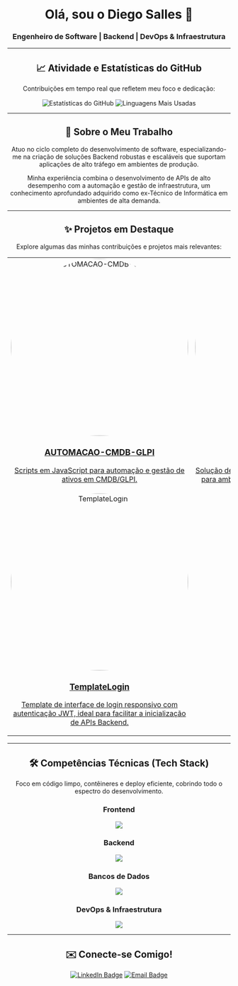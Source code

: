 <div align="center">
    
# Olá, sou o Diego Salles 👋
    
### Engenheiro de Software | Backend | DevOps & Infraestrutura
    
</div>

---

<div align="center">

## 📈 Atividade e Estatísticas do GitHub

<p>Contribuições em tempo real que refletem meu foco e dedicação:</p>

<p>
  
  <img align="center" src="https://github-readme-stats.vercel.app/api?username=piegosalles10kk&show_icons=true&theme=transparent&hide_border=true&rank_icon=github" alt="Estatísticas do GitHub"/>
  <img align="center" src="https://github-readme-stats.vercel.app/api/top-langs/?username=piegosalles10kk&layout=compact&theme=transparent&hide_border=true" alt="Linguagens Mais Usadas"/>
</p>
    
</div>

---

<div align="center">
    
## 🚀 Sobre o Meu Trabalho

<p>
  Atuo no ciclo completo do desenvolvimento de software, especializando-me na criação de soluções Backend robustas e escaláveis que suportam aplicações de alto tráfego em ambientes de produção.
</p>
<p>
  Minha experiência combina o desenvolvimento de APIs de alto desempenho com a automação e gestão de infraestrutura, um conhecimento aprofundado adquirido como ex-Técnico de Informática em ambientes de alta demanda.
</p>
    
</div>

---


<div align="center">

## ✨ Projetos em Destaque

<p>Explore algumas das minhas contribuições e projetos mais relevantes:</p>

<table width="100%">
  <tr width="100%">
    <td width="33%" align="center">
      <a href="https://github.com/piegosalles10kk/AUTOMACAO-CMDB-GLPI">
        <img src="https://i.postimg.cc/mDCNtSwd/logo-api.png" alt="AUTOMACAO-CMDB-GLPI" width="400" height="400" style="border-radius: 50%;">
        <h3>AUTOMACAO-CMDB-GLPI</h3>
        <p>Scripts em JavaScript para automação e gestão de ativos em CMDB/GLPI.</p>
      </a>
    </td>
    <td width="33%" align="center">
      <a href="https://github.com/piegosalles10kk/RMM-OFFLINE">
        <img src="https://i.postimg.cc/7Y8P3nNB/logo-rmm.png" alt="RMM-OFFLINE" width="400" height="400" style="border-radius: 50%;">
        <h3>RMM-OFFLINE</h3>
        <p>Solução de Monitoramento e Gerenciamento Remoto para ambientes isolados em TypeScript e Python.</p>
      </a>
    </td>
    <td width="33%" align="center">
      <a href="https://github.com/piegosalles10kk/LEITOR-DE-PLACAS">
        <img src="https://i.postimg.cc/8c3ZvCvx/logo-leitor-de-placas.png" alt="LEITOR-DE-PLACAS" width="400" height="400" style="border-radius: 50%;">
        <h3>LEITOR-DE-PLACAS</h3>
        <p>Projeto de Visão Computacional em Python para leitura e processamento de placas veiculares.</p>
      </a>
    </td>
  </tr>
  <tr width="100%">
    <td width="33%" align="center">
      <a href="https://github.com/piegosalles10kk/TemplateLogin">
        <img src="https://i.postimg.cc/rFZDSrKC/logo-login.png" alt="TemplateLogin" width="400" height="400" style="border-radius: 50%;">
        <h3>TemplateLogin</h3>
        <p>Template de interface de login responsivo com autenticação JWT, ideal para facilitar a inicialização de APIs Backend.</p>
      </a>
    </td>
    
  </tr>
</table>
    
</div>

---

<div align="center">

## 🛠️ Competências Técnicas (Tech Stack)

<div>
<p>
  Foco em código limpo, contêineres e deploy eficiente, cobrindo todo o espectro do desenvolvimento.
</p>

### Frontend
<p>
  <a href="https://skillicons.dev">
    <img src="https://skillicons.dev/icons?i=html,css,js,ts,react,nextjs,angular" />
  </a>
</p>

### Backend
<p>
  <a href="https://skillicons.dev">
    <img src="https://skillicons.dev/icons?i=nodejs,express,python,flask,java,spring,ruby,rails" />
  </a>
</p>
</div>

### Bancos de Dados
<p>
  <a href="https://skillicons.dev">
    <img src="https://skillicons.dev/icons?i=postgres,mysql,mongodb,redis,sqlite,graphql" />
  </a>
</p>

### DevOps & Infraestrutura
<p>
  <a href="https://skillicons.dev">
    <img src="https://skillicons.dev/icons?i=aws,azure,docker,kubernetes,linux,git,githubactions" />
  </a>
</p>
    
</div>


---

<div align="center">
    
## ✉️ Conecte-se Comigo!
    
<p>
  <a href="https://www.linkedin.com/in/SEU_LINKEDIN_AQUI" target="_blank"><img src="https://img.shields.io/badge/LinkedIn-0A66C2?style=for-the-badge&logo=linkedin&logoColor=white" alt="LinkedIn Badge"/></a>
  <a href="mailto:seu_email@exemplo.com"><img src="https://img.shields.io/badge/Email-D14836?style=for-the-badge&logo=gmail&logoColor=white" alt="Email Badge"/></a>
</p>
    
</div>
